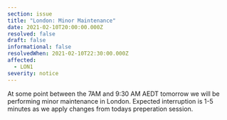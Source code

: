 ```yaml
---
section: issue
title: "London: Minor Maintenance"
date: 2021-02-10T20:00:00.000Z
resolved: false
draft: false
informational: false
resolvedWhen: 2021-02-10T22:30:00.000Z
affected:
  - LON1
severity: notice
---
```

At some point between the 7AM and 9:30 AM AEDT tomorrow we will be performing minor maintenance in London. Expected interruption is 1-5 minutes as we apply changes from todays preperation session.